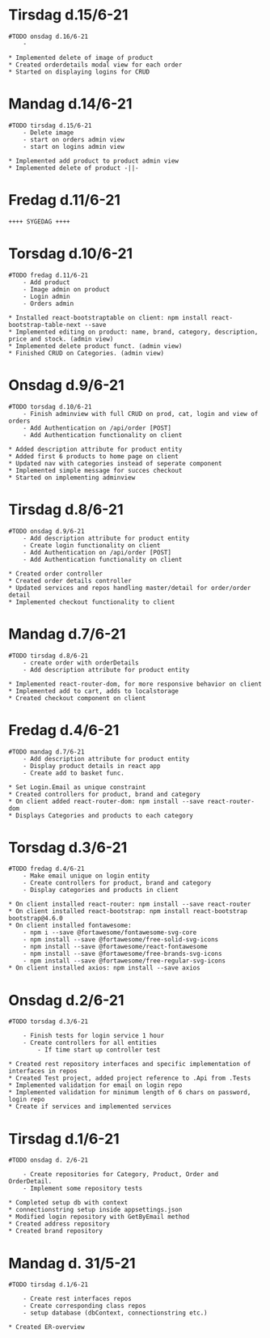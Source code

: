 # Tirsdag d.15/6-21
	#TODO onsdag d.16/6-21
		- 

	* Implemented delete of image of product
	* Created orderdetails modal view for each order
	* Started on displaying logins for CRUD

# Mandag d.14/6-21
	#TODO tirsdag d.15/6-21
		- Delete image
		- start on orders admin view
		- start on logins admin view

	* Implemented add product to product admin view
	* Implemented delete of product -||-

# Fredag d.11/6-21
	++++ SYGEDAG ++++

# Torsdag d.10/6-21
	#TODO fredag d.11/6-21
		- Add product
		- Image admin on product
		- Login admin
		- Orders admin

	* Installed react-bootstraptable on client: npm install react-bootstrap-table-next --save
	* Implemented editing on product: name, brand, category, description, price and stock. (admin view)
	* Implemented delete product funct. (admin view)
	* Finished CRUD on Categories. (admin view)


# Onsdag d.9/6-21
	#TODO torsdag d.10/6-21
		- Finish adminview with full CRUD on prod, cat, login and view of orders
		- Add Authentication on /api/order [POST]
		- Add Authentication functionality on client

	* Added description attribute for product entity
	* Added first 6 products to home page on client
	* Updated nav with categories instead of seperate component
	* Implemented simple message for succes checkout
	* Started on implementing adminview

# Tirsdag d.8/6-21
	#TODO onsdag d.9/6-21
		- Add description attribute for product entity
		- Create login functionality on client
		- Add Authentication on /api/order [POST]
		- Add Authentication functionality on client

	* Created order controller
	* Created order details controller 
	* Updated services and repos handling master/detail for order/order detail
	* Implemented checkout functionality to client


# Mandag d.7/6-21
	#TODO tirsdag d.8/6-21
		- create order with orderDetails
		- Add description attribute for product entity

	* Implemented react-router-dom, for more responsive behavior on client
	* Implemented add to cart, adds to localstorage
	* Created checkout component on client

# Fredag d.4/6-21
	#TODO mandag d.7/6-21
		- Add description attribute for product entity
		- Display product details in react app
		- Create add to basket func.

	* Set Login.Email as unique constraint
	* Created controllers for product, brand and category
	* On client added react-router-dom: npm install --save react-router-dom
	* Displays Categories and products to each category


# Torsdag d.3/6-21
	#TODO fredag d.4/6-21
		- Make email unique on login entity
		- Create controllers for product, brand and category
		- Display categories and products in client

	* On client installed react-router: npm install --save react-router
	* On client installed react-bootstrap: npm install react-bootstrap bootstrap@4.6.0
	* On client installed fontawesome: 
		- npm i --save @fortawesome/fontawesome-svg-core
		- npm install --save @fortawesome/free-solid-svg-icons
		- npm install --save @fortawesome/react-fontawesome
		- npm install --save @fortawesome/free-brands-svg-icons
		- npm install --save @fortawesome/free-regular-svg-icons
	* On client installed axios: npm install --save axios

# Onsdag d.2/6-21
	#TODO torsdag d.3/6-21
		
		- Finish tests for login service 1 hour
		- Create controllers for all entities
			- If time start up controller test

	* Created rest repository interfaces and specific implementation of interfaces in repos
	* Created Test project, added project reference to .Api from .Tests
	* Implemented validation for email on login repo
	* Implemented validation for minimum length of 6 chars on password, login repo
	* Create if services and implemented services
	

# Tirsdag d.1/6-21
	#TODO onsdag d. 2/6-21

		- Create repositories for Category, Product, Order and OrderDetail.
		- Implement some repository tests

	* Completed setup db with context
	* connectionstring setup inside appsettings.json
	* Modified login repository with GetByEmail method
	* Created address repository
	* Created brand repository


# Mandag d. 31/5-21
	#TODO tirsdag d.1/6-21

		- Create rest interfaces repos
		- Create corresponding class repos
		- setup database (dbContext, connectionstring etc.)

	* Created ER-overview
